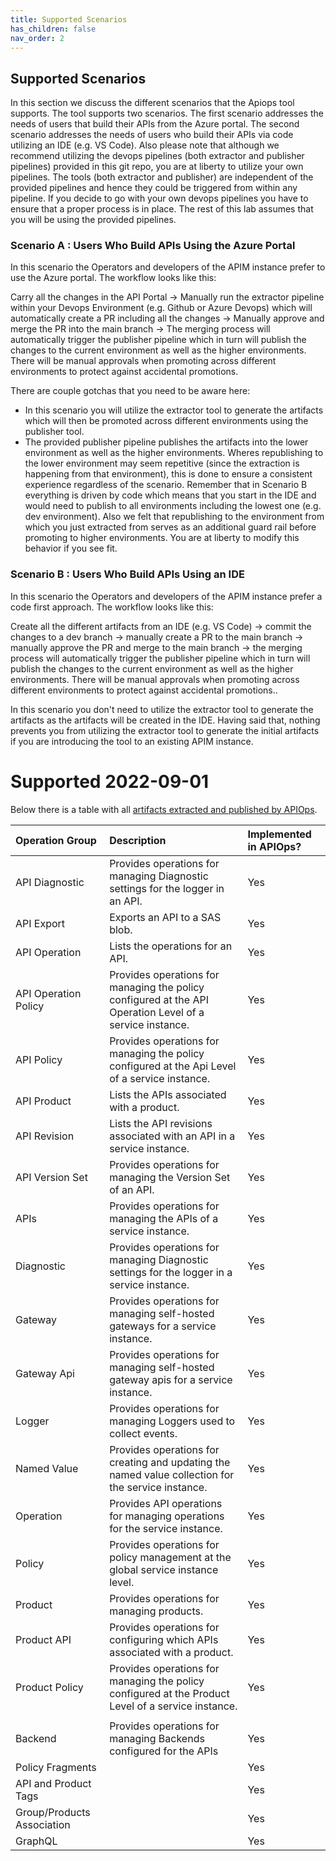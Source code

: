 ```yaml
---
title: Supported Scenarios
has_children: false
nav_order: 2
---
```



## Supported Scenarios

In this section we discuss the different scenarios that the Apiops tool supports. The tool supports two scenarios. The first scenario addresses the needs of users that build their APIs from the Azure portal. The second scenario addresses the needs of users who build their APIs via code utilizing an IDE (e.g. VS Code). Also please note that although we recommend utilizing the devops pipelines (both extractor and publisher pipelines) provided in this git repo, you are at liberty to utilize your own pipelines. The tools (both extractor and publisher) are independent of the provided pipelines and hence they could be triggered from within any pipeline. If you decide to go with your own devops pipelines you have to ensure that a proper process is in place. The rest of this lab assumes that you will be using the provided pipelines.

### Scenario A : Users Who Build APIs Using the Azure Portal

In this scenario the Operators and developers of the APIM instance prefer to use the Azure portal. The workflow looks like this: 

 
Carry all the changes in the API Portal -> Manually run the extractor pipeline within your Devops Environment (e.g. Github or Azure Devops) which will automatically create a PR including all the changes -> Manually approve and merge the PR into the main branch -> The merging process will automatically trigger the publisher pipeline which in turn will publish the changes to the current environment as well as the higher environments. There will be manual approvals when promoting across different environments to protect against accidental promotions.
 

There are couple gotchas that you need to be aware here:
- In this scenario you will utilize the extractor tool to generate the artifacts which will then be promoted across different environments using the publisher tool. 
- The provided publisher pipeline publishes the artifacts into the lower environment as well as the higher environments. Wheres republishing to the lower environment may seem repetitive (since the extraction is happening from that environment), this is done to ensure a consistent experience regardless of the scenario. Remember that in Scenario B everything is driven by code which means that you start in the IDE and would need to publish to all environments including the lowest one (e.g. dev environment). Also we felt that republishing to the environment from which you just extracted from serves as an additional guard rail before promoting to higher environments. You are at liberty to modify this behavior if you see fit.


### Scenario B : Users Who Build APIs Using an IDE

In this scenario the Operators and developers of the APIM instance prefer a code first approach. The workflow looks like this:

Create all the different artifacts from an IDE (e.g. VS Code) -> commit the changes to a dev branch -> manually create a PR to the main branch -> manually approve the PR and merge to the main branch -> the merging process will automatically trigger the publisher pipeline which in turn will publish the changes to the current environment as well as the higher environments. There will be manual approvals when promoting across different environments to protect against accidental promotions.. 


In this scenario you don't need to utilize the extractor tool to generate the artifacts as the artifacts will be created in the IDE. Having said that, nothing prevents you from utilizing the extractor tool to generate the initial artifacts if you are introducing the tool to an existing APIM instance.

# Supported  2022-09-01
Below there is a table with all [artifacts extracted and published by APIOps](https://learn.microsoft.com/rest/api/apimanagement/). 

|Operation Group|Description|Implemented in APIOps?|
|:----|:----|:----|
|API Diagnostic|Provides operations for managing Diagnostic settings for the logger in an API.|Yes|
|API Export|Exports an API to a SAS blob.|Yes|
|API Operation|Lists the operations for an API.|Yes|
|API Operation Policy|Provides operations for managing the policy configured at the API Operation Level of a service instance.|Yes|
|API Policy|Provides operations for managing the policy configured at the Api Level of a service instance.|Yes|
|API Product|Lists the APIs associated with a product.|Yes|
|API Revision|Lists the API revisions associated with an API in a service instance.|Yes|
|API Version Set|Provides operations for managing the Version Set of an API.|Yes|
|APIs|Provides operations for managing the APIs of a service instance.|Yes|
|Diagnostic|Provides operations for managing Diagnostic settings for the logger in a service instance.|Yes|
|Gateway|Provides operations for managing self-hosted gateways for a service instance.|Yes|
|Gateway Api|Provides operations for managing self-hosted gateway apis for a service instance.|Yes|
|Logger|Provides operations for managing Loggers used to collect events.|Yes|
|Named Value|Provides operations for creating and updating the named value collection for the service instance.|Yes|
|Operation|Provides API operations for managing operations for the service instance.|Yes|
|Policy|Provides operations for policy management at the global service instance level.|Yes|
|Product|Provides operations for managing products.|Yes|
|Product API|Provides operations for configuring which APIs associated with a product.|Yes|
|Product Policy|Provides operations for managing the policy configured at the Product Level of a service instance.|Yes|
| | | |
|Backend|Provides operations for managing Backends configured for the APIs|Yes|
|Policy Fragments| |Yes|
|API and Product Tags| |Yes|
|Group/Products Association| |Yes|
|GraphQL| |Yes|







